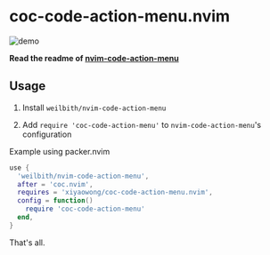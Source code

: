 # coc-code-action-menu.nvim

![demo](https://user-images.githubusercontent.com/47070852/158181148-9a66f624-776a-44fc-914e-e50455591c89.gif)

**Read the readme of [nvim-code-action-menu](https://github.com/weilbith/nvim-code-action-menu)**

## Usage

1. Install `weilbith/nvim-code-action-menu`

2. Add `require 'coc-code-action-menu'` to `nvim-code-action-menu`'s
   configuration

Example using packer.nvim

```lua
use {
  'weilbith/nvim-code-action-menu',
  after = 'coc.nvim',
  requires = 'xiyaowong/coc-code-action-menu.nvim',
  config = function()
    require 'coc-code-action-menu'
  end,
}
```

That's all.
